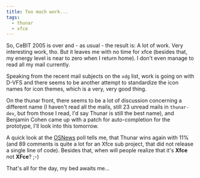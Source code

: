 ```yaml
---
title: Too much work...
tags:
  - thunar
  - xfce
---
```


So, CeBIT 2005 is over and - as usual - the result is: A lot of work. Very interesting work, tho. But it leaves me with no time for xfce (besides that, my energy level is near to zero when I return home). I don't even manage to read all my mail currently.

Speaking from the recent mail subjects on the <code>xdg</code> list, work is going on with D-VFS and there seems to be another attempt to standardize the icon names for icon themes, which is a very, very good thing.

On the thunar front, there seems to be a lot of discussion concerning a different name (I haven't read all the mails, still 23 unread mails in <code>thunar-dev</code>, but from those I read, I'd say Thunar is still the best name), and Benjamin Cohen came up with a patch for auto-completion for the prototype, I'll look into this tomorrow.

A quick look at the <a href="http://www.osnews.com/story.php?news_id=10146">OSNews</a> poll tells me, that Thunar wins again with 11% (and 89 comments is quite a lot for an Xfce sub project, that did not release a single line of code). Besides that, when will people realize that it's <b>Xfce</b> not <b>XFce</b>? ;-)

That's all for the day, my bed awaits me...
